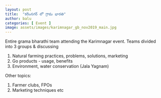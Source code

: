 ```yaml
---
layout: post
title:  "కరీంనగర్ లో గ్రామ భారతి"
author: balu
categories: [ Event ]
image: assets/images/karimnagar_gb_nov2019_main.jpg
---
```


Entire grama bharathi team attending the Karimnagar event. Teams divided into 3 groups & discussing
1. Natural farming practices, problems, solutions, marketing
2. Go products - usage, benefits
3. Environment, water conservation (Jala Yagnam)

Other topics:
1. Farmer clubs, FPOs
2. Marketing techniques etc
